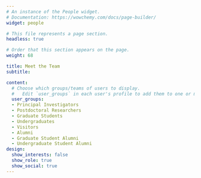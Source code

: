 ```yaml
---
# An instance of the People widget.
# Documentation: https://wowchemy.com/docs/page-builder/
widget: people

# This file represents a page section.
headless: true

# Order that this section appears on the page.
weight: 68

title: Meet the Team
subtitle:

content:
  # Choose which groups/teams of users to display.
  #   Edit `user_groups` in each user's profile to add them to one or more of these groups.
  user_groups:
  - Principal Investigators
  - Postdoctoral Researchers
  - Graduate Students
  - Undergraduates
  - Visitors
  - Alumni
  - Graduate Student Alumni
  - Undergraduate Student Alumni
design:
  show_interests: false
  show_role: true
  show_social: true
---
```

